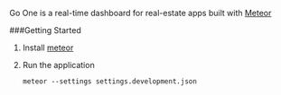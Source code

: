 Go One is a real-time dashboard for real-estate apps built with [Meteor](http://meteor.com)

###Getting Started

1. Install [meteor](https://docs.meteor.com/#/full/quickstart)

2. Run the application

    `meteor --settings settings.development.json`